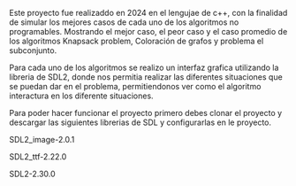 Este proyecto fue realizaddo en 2024 en el lengujae de c++, con la finalidad de simular los mejores casos de cada uno de los algoritmos no programables.
Mostrando el mejor caso, el peor caso y el caso promedio de los algoritmos Knapsack problem, Coloración de grafos y problema el subconjunto.

Para cada uno de los algoritmos se realizo un interfaz grafica utilizando la libreria de SDL2, donde nos permitia realizar las diferentes situaciones que se puedan dar en el problema, permitiendonos ver como el algoritmo interactura en los diferente situaciones.


Para poder hacer funcionar el proyecto primero debes clonar el proyecto y descargar las siguientes librerias de SDL y configurarlas en le proyecto.

SDL2_image-2.0.1

SDL2_ttf-2.22.0

SDL2-2.30.0

